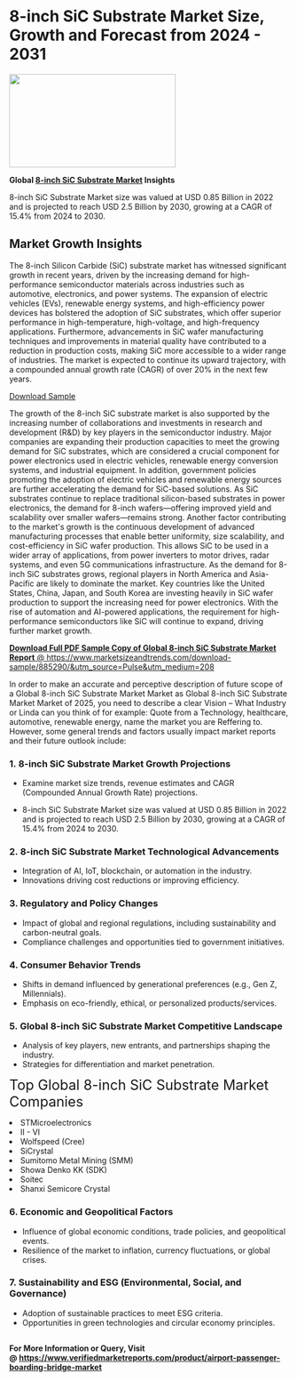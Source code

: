 <H1>8-inch SiC Substrate Market Size, Growth and Forecast from 2024 - 2031</H1><img class="aligncenter size-medium wp-image-584254" src="https://thirdeyenews.in/wp-content/uploads/2024/09/Global-Market-Research-300x168.jpeg" alt="" width="300" height="168" /><p><strong>Global&nbsp;<a href="https://www.marketsizeandtrends.com/download-sample/885290/&amp;utm_source=Pulse&amp;utm_medium=208">8-inch SiC Substrate Market</a> Insights</strong></p><p>8-inch SiC Substrate Market size was valued at USD 0.85 Billion in 2022 and is projected to reach USD 2.5 Billion by 2030, growing at a CAGR of 15.4% from 2024 to 2030.</p><p><h2>Market Growth Insights</h2> <p>The 8-inch Silicon Carbide (SiC) substrate market has witnessed significant growth in recent years, driven by the increasing demand for high-performance semiconductor materials across industries such as automotive, electronics, and power systems. The expansion of electric vehicles (EVs), renewable energy systems, and high-efficiency power devices has bolstered the adoption of SiC substrates, which offer superior performance in high-temperature, high-voltage, and high-frequency applications. Furthermore, advancements in SiC wafer manufacturing techniques and improvements in material quality have contributed to a reduction in production costs, making SiC more accessible to a wider range of industries. The market is expected to continue its upward trajectory, with a compounded annual growth rate (CAGR) of over 20% in the next few years.</p> <p><a href="#">Download Sample</a></p> <p>The growth of the 8-inch SiC substrate market is also supported by the increasing number of collaborations and investments in research and development (R&D) by key players in the semiconductor industry. Major companies are expanding their production capacities to meet the growing demand for SiC substrates, which are considered a crucial component for power electronics used in electric vehicles, renewable energy conversion systems, and industrial equipment. In addition, government policies promoting the adoption of electric vehicles and renewable energy sources are further accelerating the demand for SiC-based solutions. As SiC substrates continue to replace traditional silicon-based substrates in power electronics, the demand for 8-inch wafers—offering improved yield and scalability over smaller wafers—remains strong. Another factor contributing to the market's growth is the continuous development of advanced manufacturing processes that enable better uniformity, size scalability, and cost-efficiency in SiC wafer production. This allows SiC to be used in a wider array of applications, from power inverters to motor drives, radar systems, and even 5G communications infrastructure. As the demand for 8-inch SiC substrates grows, regional players in North America and Asia-Pacific are likely to dominate the market. Key countries like the United States, China, Japan, and South Korea are investing heavily in SiC wafer production to support the increasing need for power electronics. With the rise of automation and AI-powered applications, the requirement for high-performance semiconductors like SiC will continue to expand, driving further market growth.</p> <p><a href="#"></p><p><span class=""><strong>Download Full PDF Sample Copy of Global 8-inch SiC Substrate Market Report</strong> @ <a href="https://www.marketsizeandtrends.com/download-sample/885290/&amp;utm_source=Pulse&amp;utm_medium=208" target="_blank">https://www.marketsizeandtrends.com/download-sample/885290/&amp;utm_source=Pulse&amp;utm_medium=208</a></span></p><p>In order to make an accurate and perceptive description of future scope of a Global&nbsp;8-inch SiC Substrate Market Market as Global&nbsp;8-inch SiC Substrate Market Market of 2025, you need to describe a clear Vision &ndash; What Industry or Linda can you think of for example: Quote from a Technology, healthcare, automotive, renewable energy, name the market you are Reffering to. However, some general trends and factors usually impact market reports and their future outlook include:</p><h3>1.&nbsp;<strong>8-inch SiC Substrate Market Growth Projections</strong></h3><ul><li>Examine market size trends, revenue estimates and CAGR (Compounded Annual Growth Rate) projections.</li><li><p>8-inch SiC Substrate Market size was valued at USD 0.85 Billion in 2022 and is projected to reach USD 2.5 Billion by 2030, growing at a CAGR of 15.4% from 2024 to 2030.</p></li></ul><h3>2.&nbsp;<strong>8-inch SiC Substrate Market Technological Advancements</strong></h3><ul><li>Integration of AI, IoT, blockchain, or automation in the industry.</li><li>Innovations driving cost reductions or improving efficiency.</li></ul><h3>3.&nbsp;<strong>Regulatory and Policy Changes</strong></h3><ul><li>Impact of global and regional regulations, including sustainability and carbon-neutral goals.</li><li>Compliance challenges and opportunities tied to government initiatives.</li></ul><h3>4.&nbsp;<strong>Consumer Behavior Trends</strong></h3><ul><li>Shifts in demand influenced by generational preferences (e.g., Gen Z, Millennials).</li><li>Emphasis on eco-friendly, ethical, or personalized products/services.</li></ul><h3>5.&nbsp;<strong>Global 8-inch SiC Substrate Market Competitive Landscape</strong></h3><ul><li>Analysis of key players, new entrants, and partnerships shaping the industry.</li><li>Strategies for differentiation and market penetration.</li></ul><p data-pm-slice="1 1 []"><span style="color: inherit; font-family: inherit; font-size: 25px;">Top Global 8-inch SiC Substrate Market Companies</span></p><div class="" data-test-id=""><p><li>STMicroelectronics</li><li> II - VI</li><li> Wolfspeed (Cree)</li><li> SiCrystal</li><li> Sumitomo Metal Mining (SMM)</li><li> Showa Denko KK (SDK)</li><li> Soitec</li><li> Shanxi Semicore Crystal</li></p></div><h3>6.&nbsp;<strong>Economic and Geopolitical Factors</strong></h3><ul><li>Influence of global economic conditions, trade policies, and geopolitical events.</li><li>Resilience of the market to inflation, currency fluctuations, or global crises.</li></ul><h3>7.&nbsp;<strong>Sustainability and ESG (Environmental, Social, and Governance)</strong></h3><ul><li>Adoption of sustainable practices to meet ESG criteria.</li><li>Opportunities in green technologies and circular economy principles.</li></ul><h2><strong style="font-size: 14px;">For More Information or Query, Visit @&nbsp;</strong><a style="background-color: #ffffff; font-size: 14px;" href="https://www.marketsizeandtrends.com/report/8-inch-sic-substrate-market/" target="_blank">https://www.verifiedmarketreports.com/product/airport-passenger-boarding-bridge-market</a></h2>
